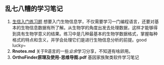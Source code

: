 乱七八糟的学习笔记
---

1. [生信入门练习题](https://github.com/YoungSir97/Notes/tree/main/%E7%94%9F%E4%BF%A1%E5%85%A5%E9%97%A8%E7%BB%83%E4%B9%A0%E9%A2%98)
想要入门生物信息学，不仅需要学习一门编程语言，还要对基本的生物信息数据有所了解。从生物学的角度出发去处理数据，这样才能够得到具有生物学意义的结果。练习中是几种最基本的生物学数据格式，掌握每种格式的特点和含义，并学会处理它们是进行生物信息分析的前提。good lucky~
2. **Rnotes.md**  关于R语言的一些*业余*学习分享，不知道有啥卵用。
3. **OrthoFinder原理及使用-思维导图.pdf**  基因家族聚类软件学习笔记
